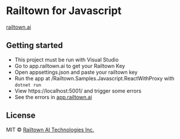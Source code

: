 ﻿# Railtown for Javascript
[railtown.ai](https://www.railtown.ai/)


## Getting started
- This project must be run with Visual Studio
- Go to app.railtown.ai to get your Railtown Key
- Open appsettings.json and paste your railtown key 
- Run the app at /Railtown.Samples.Javascript.ReactWithProxy with `dotnet run` 
- View https://localhost:5001/ and trigger some errors
- See the errors in [app.railtown.ai](https://app.railtown.ai/)

## License

MIT  © [Railtown AI Technologies Inc.](https://www.railtown.ai/)
